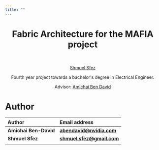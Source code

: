 ```yaml
---
title: ""
---
```


<div align="center">

# Fabric Architecture for the MAFIA project
<br />

</div>

<div align="center">



<a href="https://github.com/ShmuelSfez" target="_blank">Shmuel Sfez</a>

Fourth year project towards a bachelor's degree in Electrical Engineer.

Advisor: <a href="https://github.com/amichai-bd" target="_blank">Amichai Ben David</a>
</div>


# Author

|**Author**|**Email address**|
| :- | :- |
|**Amichai Ben-David**|**abendavid@nvidia.com**|
|**Shmuel Sfez**|**shmuel.sfez@gmail.com**|
|||
